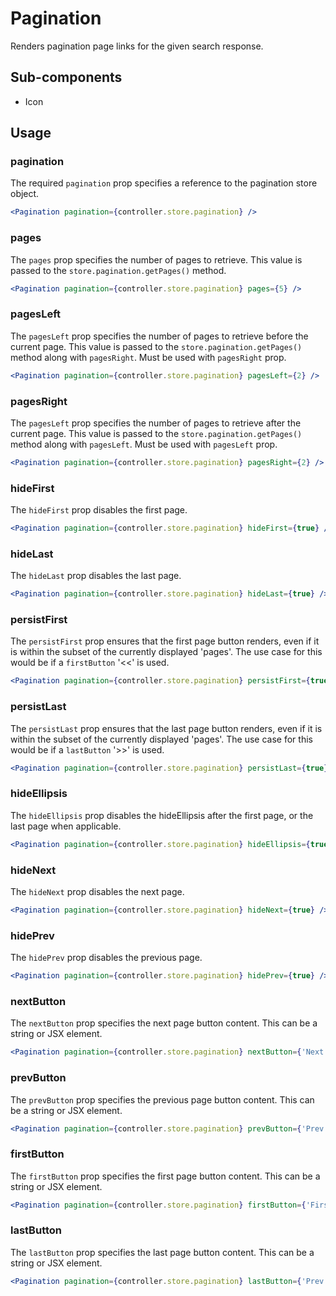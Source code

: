 # Pagination

Renders pagination page links for the given search response. 

## Sub-components
- Icon

## Usage

### pagination
The required `pagination` prop specifies a reference to the pagination store object.

```jsx
<Pagination pagination={controller.store.pagination} />
```

### pages
The `pages` prop specifies the number of pages to retrieve. This value is passed to the `store.pagination.getPages()` method.

```jsx
<Pagination pagination={controller.store.pagination} pages={5} />
```

### pagesLeft
The `pagesLeft` prop specifies the number of pages to retrieve before the current page. This value is passed to the `store.pagination.getPages()` method along with `pagesRight`. Must be used with `pagesRight` prop.

```jsx
<Pagination pagination={controller.store.pagination} pagesLeft={2} />
```

### pagesRight
The `pagesLeft` prop specifies the number of pages to retrieve after the current page. This value is passed to the `store.pagination.getPages()` method along with `pagesLeft`. Must be used with `pagesLeft` prop.

```jsx
<Pagination pagination={controller.store.pagination} pagesRight={2} />
```

### hideFirst
The `hideFirst` prop disables the first page.

```jsx
<Pagination pagination={controller.store.pagination} hideFirst={true} />
```

### hideLast
The `hideLast` prop disables the last page.

```jsx
<Pagination pagination={controller.store.pagination} hideLast={true} />
```

### persistFirst
The `persistFirst` prop ensures that the first page button renders, even if it is within the subset of the currently displayed 'pages'. The use case for this would be if a `firstButton` '<<' is used.

```jsx
<Pagination pagination={controller.store.pagination} persistFirst={true} />
```

### persistLast
The `persistLast` prop ensures that the last page button renders, even if it is within the subset of the currently displayed 'pages'. The use case for this would be if a `lastButton` '>>' is used.

```jsx
<Pagination pagination={controller.store.pagination} persistLast={true} />
```

### hideEllipsis
The `hideEllipsis` prop disables the hideEllipsis after the first page, or the last page when applicable. 

```jsx
<Pagination pagination={controller.store.pagination} hideEllipsis={true} />
```

### hideNext
The `hideNext` prop disables the next page.

```jsx
<Pagination pagination={controller.store.pagination} hideNext={true} />
```

### hidePrev
The `hidePrev` prop disables the previous page.

```jsx
<Pagination pagination={controller.store.pagination} hidePrev={true} />
```

### nextButton
The `nextButton` prop specifies the next page button content. This can be a string or JSX element.

```jsx
<Pagination pagination={controller.store.pagination} nextButton={'Next'} />
```

### prevButton
The `prevButton` prop specifies the previous page button content. This can be a string or JSX element.

```jsx
<Pagination pagination={controller.store.pagination} prevButton={'Prev'} />
```

### firstButton
The `firstButton` prop specifies the first page button content. This can be a string or JSX element.

```jsx
<Pagination pagination={controller.store.pagination} firstButton={'First'} />
```

### lastButton
The `lastButton` prop specifies the last page button content. This can be a string or JSX element.

```jsx
<Pagination pagination={controller.store.pagination} lastButton={'Prev'} />
```
